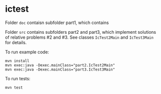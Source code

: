 # ictest

Folder `doc` contaisn subfolder part1, which contains 

Folder `src` contains subfolders part2 and part3, which implement solutions of relative problems #2 and #3.
See classes `IcTest2Main` and `IcTest3Main` for details.

To run example code:

```
mvn install
mvn exec:java -Dexec.mainClass="part2.IcTest2Main"
mvn exec:java -Dexec.mainClass="part3.IcTest3Main"
```

To run tests:
```
mvn test
```